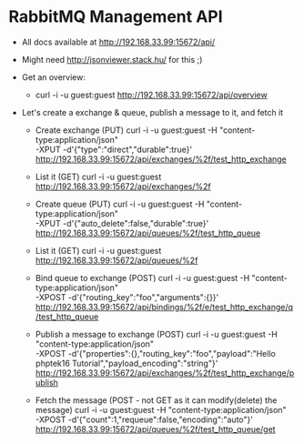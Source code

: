 RabbitMQ Management API
=======================

 - All docs available at http://192.168.33.99:15672/api/
 
 - Might need http://jsonviewer.stack.hu/ for this ;)

 - Get an overview:
    - curl -i -u guest:guest http://192.168.33.99:15672/api/overview

 - Let's create a exchange & queue, publish a message to it, and fetch it
    - Create exchange (PUT)
        curl -i -u guest:guest -H "content-type:application/json" \
            -XPUT -d'{"type":"direct","durable":true}' \
            http://192.168.33.99:15672/api/exchanges/%2f/test_http_exchange
            
    - List it (GET)
        curl -i -u guest:guest http://192.168.33.99:15672/api/exchanges/%2f
          
    - Create queue (PUT)
        curl -i -u guest:guest -H "content-type:application/json" \
            -XPUT -d'{"auto_delete":false,"durable":true}' \
            http://192.168.33.99:15672/api/queues/%2f/test_http_queue
            
    - List it (GET)
        curl -i -u guest:guest http://192.168.33.99:15672/api/queues/%2f
            
    - Bind queue to exchange (POST)
        curl -i -u guest:guest -H "content-type:application/json" \
            -XPOST -d'{"routing_key":"foo","arguments":{}}' \
            http://192.168.33.99:15672/api/bindings/%2f/e/test_http_exchange/q/test_http_queue

    - Publish a message to exchange (POST)
        curl -i -u guest:guest -H "content-type:application/json" \
            -XPOST -d'{"properties":{},"routing_key":"foo","payload":"Hello phptek16 Tutorial","payload_encoding":"string"}' \
            http://192.168.33.99:15672/api/exchanges/%2f/test_http_exchange/publish

    - Fetch the message (POST - not GET as it can modify(delete) the message)
        curl -i -u guest:guest -H "content-type:application/json" \
            -XPOST -d'{"count":1,"requeue":false,"encoding":"auto"}' \
            http://192.168.33.99:15672/api/queues/%2f/test_http_queue/get
